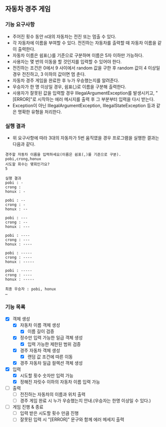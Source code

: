 ## 자동차 경주 게임

### 기능 요구사항
* 주어진 횟수 동안 n대의 자동차는 전진 또는 멈출 수 있다.
* 각 자동차에 이름을 부여할 수 있다. 전진하는 자동차를 출력할 때 자동차 이름을 같이 출력한다.
* 자동차 이름은 쉼표(,)를 기준으로 구분하며 이름은 5자 이하만 가능하다.
* 사용자는 몇 번의 이동을 할 것인지를 입력할 수 있어야 한다.
* 전진하는 조건은 0에서 9 사이에서 random 값을 구한 후 random 값이 4 이상일 경우 전진하고, 3 이하의 값이면 멈
춘다.
* 자동차 경주 게임을 완료한 후 누가 우승했는지를 알려준다.
* 우승자가 한 명 이상일 경우, 쉼표(,)로 이름을 구분해 출력한다.
* 사용자가 잘못된 값을 입력할 경우 IllegalArgumentException를 발생시키고, "[ERROR]"로 시작하는 에러 메시지를
출력 후 그 부분부터 입력을 다시 받는다.
* Exception이 아닌 IllegalArgumentException, IllegalStateException 등과 같은 명확한 유형을 처리한다.

### 실행 결과
* 위 요구사항에 따라 3대의 자동차가 5번 움직였을 경우 프로그램을 실행한 결과는 다음과 같다.
```text
경주할 자동차 이름을 입력하세요(이름은 쉼표(,)를 기준으로 구분).
pobi,crong,honux
시도할 회수는 몇회인가요?
5

실행 결과
pobi : -
crong :
honux : -

pobi : --
crong : -
honux : --

pobi : ---
crong : --
honux : ---

pobi : ----
crong : ---
honux : ----

pobi : -----
crong : ----
honux : -----

pobi : -----
crong : ----
honux : -----

최종 우승자 : pobi, honux
…
```
### 기능 목록
- [X] 객체 생성
    - [X] 자동차 이름 객체 생성
      - [X] 이름 길이 검증
    - [X] 정수만 입력 가능한 일급 객체 생성
      - [X] 입력 가능한 제한된 범위 검증
    - [X] 경주 자동차 객체 생성
      - [X] 랜덤 값 조건에 따른 이동
    - [X] 경주 자동차 일급 컬렉션 객체 생성
- [X] 입력
  - [X] 시도할 횟수 숫자만 입력 가능
  - [X] 정해진 자릿수 이하의 자동차 이름 입력 가능
- [ ] 출력
    - [ ] 전진하는 자동차의 이름과 위치 출력
    - [ ] 경주 게임 완료 시 누가 우승했는지 안내.(우승자는 한명 이상일 수 있다.)
- [ ] 게임 진행 & 종료
    - [ ] 입력 받은 시도할 횟수 만큼 진행
    - [ ] 잘못된 입력 시 "[ERROR]" 문구와 함께 에러 메세지 출력